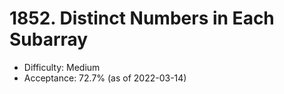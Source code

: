 # 1852. Distinct Numbers in Each Subarray
- Difficulty: Medium
- Acceptance: 72.7% (as of 2022-03-14)
